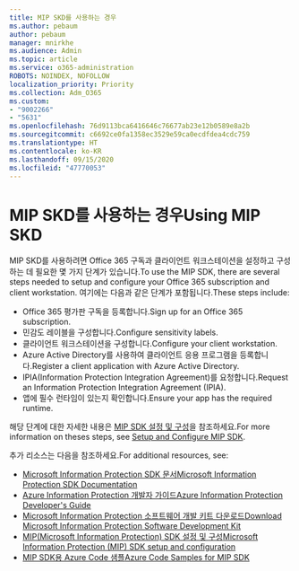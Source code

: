 ```yaml
---
title: MIP SKD를 사용하는 경우
ms.author: pebaum
author: pebaum
manager: mnirkhe
ms.audience: Admin
ms.topic: article
ms.service: o365-administration
ROBOTS: NOINDEX, NOFOLLOW
localization_priority: Priority
ms.collection: Adm_O365
ms.custom:
- "9002266"
- "5631"
ms.openlocfilehash: 76d9113bca6416646c76677ab23e12b0589e8a2b
ms.sourcegitcommit: c6692ce0fa1358ec3529e59ca0ecdfdea4cdc759
ms.translationtype: HT
ms.contentlocale: ko-KR
ms.lasthandoff: 09/15/2020
ms.locfileid: "47770053"
---
```

# <a name="using-mip-skd"></a><span data-ttu-id="f55b4-102">MIP SKD를 사용하는 경우</span><span class="sxs-lookup"><span data-stu-id="f55b4-102">Using MIP SKD</span></span>

<span data-ttu-id="f55b4-103">MIP SKD를 사용하려면 Office 365 구독과 클라이언트 워크스테이션을 설정하고 구성하는 데 필요한 몇 가지 단계가 있습니다.</span><span class="sxs-lookup"><span data-stu-id="f55b4-103">To use the MIP SDK, there are several steps needed to setup and configure your Office 365 subscription and client workstation.</span></span> <span data-ttu-id="f55b4-104">여기에는 다음과 같은 단계가 포함됩니다.</span><span class="sxs-lookup"><span data-stu-id="f55b4-104">These steps include:</span></span>

- <span data-ttu-id="f55b4-105">Office 365 평가판 구독을 등록합니다.</span><span class="sxs-lookup"><span data-stu-id="f55b4-105">Sign up for an Office 365 subscription.</span></span>
- <span data-ttu-id="f55b4-106">민감도 레이블을 구성합니다.</span><span class="sxs-lookup"><span data-stu-id="f55b4-106">Configure sensitivity labels.</span></span>
- <span data-ttu-id="f55b4-107">클라이언트 워크스테이션을 구성합니다.</span><span class="sxs-lookup"><span data-stu-id="f55b4-107">Configure your client workstation.</span></span>
- <span data-ttu-id="f55b4-108">Azure Active Directory를 사용하여 클라이언트 응용 프로그램을 등록합니다.</span><span class="sxs-lookup"><span data-stu-id="f55b4-108">Register a client application with Azure Active Directory.</span></span>
- <span data-ttu-id="f55b4-109">IPIA(Information Protection Integration Agreement)를 요청합니다.</span><span class="sxs-lookup"><span data-stu-id="f55b4-109">Request an Information Protection Integration Agreement (IPIA).</span></span>
- <span data-ttu-id="f55b4-110">앱에 필수 런타임이 있는지 확인합니다.</span><span class="sxs-lookup"><span data-stu-id="f55b4-110">Ensure your app has the required runtime.</span></span>

<span data-ttu-id="f55b4-111">해당 단계에 대한 자세한 내용은 [MIP SDK 설정 및 구성](https://docs.microsoft.com/information-protection/develop/setup-configure-mip)을 참조하세요.</span><span class="sxs-lookup"><span data-stu-id="f55b4-111">For more information on theses steps, see [Setup and Configure MIP SDK](https://docs.microsoft.com/information-protection/develop/setup-configure-mip).</span></span>

<span data-ttu-id="f55b4-112">추가 리소스는 다음을 참조하세요.</span><span class="sxs-lookup"><span data-stu-id="f55b4-112">For additional resources, see:</span></span>

- [<span data-ttu-id="f55b4-113">Microsoft Information Protection SDK 문서</span><span class="sxs-lookup"><span data-stu-id="f55b4-113">Microsoft Information Protection SDK Documentation</span></span>](https://docs.microsoft.com/information-protection/develop/)
- [<span data-ttu-id="f55b4-114">Azure Information Protection 개발자 가이드</span><span class="sxs-lookup"><span data-stu-id="f55b4-114">Azure Information Protection Developer's Guide</span></span>](https://docs.microsoft.com/azure/information-protection/develop/developers-guide)
- [<span data-ttu-id="f55b4-115">Microsoft Information Protection 소프트웨어 개발 키트 다운로드</span><span class="sxs-lookup"><span data-stu-id="f55b4-115">Download Microsoft Information Protection Software Development Kit</span></span>](https://www.microsoft.com/download/details.aspx?id=57392)
- [<span data-ttu-id="f55b4-116">MIP(Microsoft Information Protection) SDK 설정 및 구성</span><span class="sxs-lookup"><span data-stu-id="f55b4-116">Microsoft Information Protection (MIP) SDK setup and configuration</span></span>](https://docs.microsoft.com/information-protection/develop/setup-configure-mip)
- [<span data-ttu-id="f55b4-117">MIP SDK용 Azure Code 샘플</span><span class="sxs-lookup"><span data-stu-id="f55b4-117">Azure Code Samples for MIP SDK</span></span>](https://azure.microsoft.com/resources/samples/?sort=0&term=mipsdk)
